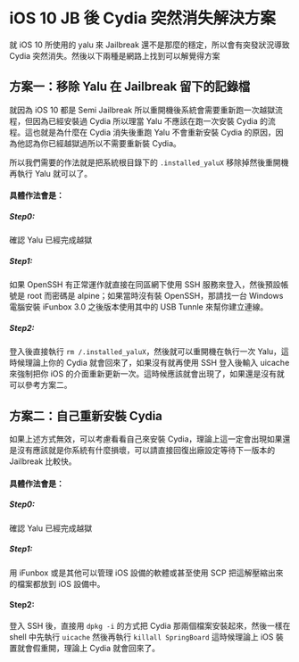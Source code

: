 iOS 10 JB 後 Cydia 突然消失解決方案
===

就 iOS 10 所使用的 yalu 來 Jailbreak 還不是那麼的穩定，所以會有突發狀況導致 Cydia 突然消失。然後以下兩種是網路上找到可以解覺得方案

<!--more-->

## 方案一：移除 Yalu 在 Jailbreak 留下的記錄檔

就因為 iOS 10 都是 Semi Jailbreak 所以重開機後系統會需要重新跑一次越獄流程，但因為已經安裝過 Cydia 所以理當 Yalu 不應該在跑一次安裝 Cydia 的流程。這也就是為什麼在 Cydia 消失後重跑 Yalu 不會重新安裝 Cydia 的原因，因為他認為你已經越獄過所以不需要重新裝 Cydia。

所以我們需要的作法就是把系統根目錄下的 `.installed_yaluX` 移除掉然後重開機再執行 Yalu 就可以了。

#### 具體作法會是：

##### Step0: 
確認 Yalu 已經完成越獄
 
##### Step1: 
如果 OpenSSH 有正常運作就直接在同區網下使用 SSH 服務來登入，然後預設帳號是 root 而密碼是 alpine；如果當時沒有裝 OpenSSH，那請找一台 Windows 電腦安裝 iFunbox 3.0 之後版本使用其中的 USB Tunnle 來幫你建立連線。

##### Step2: 
登入後直接執行 `rm /.installed_yaluX`，然後就可以重開機在執行一次 Yalu，這時候理論上你的 Cydia 就會回來了，如果沒有就再使用 SSH 登入後輸入 uicache 來強制把你 iOS 的介面重新更新一次。這時候應該就會出現了，如果還是沒有就可以參考方案二。


## 方案二：自己重新安裝 Cydia

如果上述方式無效，可以考慮看看自己來安裝 Cydia，理論上這一定會出現如果還是沒有應該就是你系統有什麼損壞，可以請直接回復出廠設定等待下一版本的 Jailbreak 比較快。

#### 具體作法會是：

##### Step0: 
確認 Yalu 已經完成越獄

##### Step1: 
用 iFunbox 或是其他可以管理 iOS 設備的軟體或甚至使用 SCP 把這解壓縮出來的檔案都放到 iOS 設備中。

#### Step2: 
登入 SSH 後，直接用 `dpkg -i` 的方式把 Cydia 那兩個檔案安裝起來，然後一樣在 shell 中先執行 `uicache` 然後再執行 `killall SpringBoard` 這時候理論上 iOS 裝置就會假重開，理論上 Cydia 就會回來了。

 